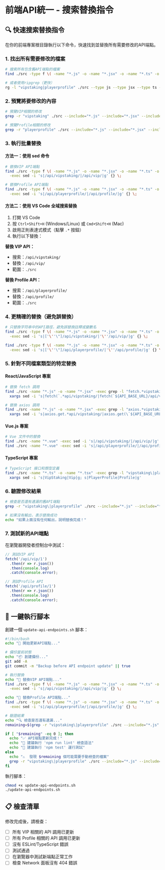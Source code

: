 # 前端API統一 - 搜索替換指令

## 🔍 快速搜索替換指令

在你的前端專案根目錄執行以下命令，快速找到並替換所有需要修改的API端點。

### **1. 找出所有需要修改的檔案**

```bash
# 搜索所有包含舊API端點的檔案
find ./src -type f \( -name "*.js" -o -name "*.jsx" -o -name "*.ts" -o -name "*.tsx" -o -name "*.vue" \) -exec grep -l "vipstaking\|playerprofile" {} \;

# 或者使用ripgrep（更快）
rg -l "vipstaking|playerprofile" ./src --type js --type jsx --type ts --type tsx
```

### **2. 預覽將要修改的內容**

```bash
# 預覽VIP相關的修改
grep -r "vipstaking" ./src --include="*.js" --include="*.jsx" --include="*.ts" --include="*.tsx" -n

# 預覽Profile相關的修改
grep -r "playerprofile" ./src --include="*.js" --include="*.jsx" --include="*.ts" --include="*.tsx" -n
```

### **3. 執行批量替換**

#### **方法一：使用 sed 命令**

```bash
# 替換VIP API端點
find ./src -type f \( -name "*.js" -o -name "*.jsx" -o -name "*.ts" -o -name "*.tsx" \) \
  -exec sed -i 's|/api/vipstaking/|/api/vip/|g' {} \;

# 替換Profile API端點
find ./src -type f \( -name "*.js" -o -name "*.jsx" -o -name "*.ts" -o -name "*.tsx" \) \
  -exec sed -i 's|/api/playerprofile/|/api/profile/|g' {} \;
```

#### **方法二：使用 VS Code 全域搜索替換**

1. 打開 VS Code
2. 按 `Ctrl+Shift+H` (Windows/Linux) 或 `Cmd+Shift+H` (Mac)
3. 啟用正則表達式模式（點擊 `.*` 按鈕）
4. 執行以下替換：

**替換 VIP API：**
- 搜索：`/api/vipstaking/`
- 替換：`/api/vip/`
- 範圍：`./src`

**替換 Profile API：**
- 搜索：`/api/playerprofile/`
- 替換：`/api/profile/`
- 範圍：`./src`

### **4. 更精確的替換（避免誤替換）**

```bash
# 只替換字符串中的API路徑，避免誤替換註釋或變數名
find ./src -type f \( -name "*.js" -o -name "*.jsx" -o -name "*.ts" -o -name "*.tsx" \) \
  -exec sed -i 's|['\''\"]/api/vipstaking/|'\''/api/vip/|g' {} \;

find ./src -type f \( -name "*.js" -o -name "*.jsx" -o -name "*.ts" -o -name "*.tsx" \) \
  -exec sed -i 's|['\''\"]/api/playerprofile/|'\''/api/profile/|g' {} \;
```

### **5. 針對不同檔案類型的特定替換**

#### **React/JavaScript 專案**
```bash
# 替換 fetch 調用
find ./src -name "*.js" -o -name "*.jsx" -exec grep -l "fetch.*vipstaking\|fetch.*playerprofile" {} \; | \
  xargs sed -i 's|fetch(`.*api/vipstaking/|fetch(`${API_BASE_URL}/api/vip/|g'

# 替換 axios 調用
find ./src -name "*.js" -o -name "*.jsx" -exec grep -l "axios.*vipstaking\|axios.*playerprofile" {} \; | \
  xargs sed -i 's|axios.get.*api/vipstaking/|axios.get(\`${API_BASE_URL}/api/vip/|g'
```

#### **Vue.js 專案**
```bash
# Vue 文件中的替換
find ./src -name "*.vue" -exec sed -i 's|/api/vipstaking/|/api/vip/|g' {} \;
find ./src -name "*.vue" -exec sed -i 's|/api/playerprofile/|/api/profile/|g' {} \;
```

#### **TypeScript 專案**
```bash
# TypeScript 接口和類型定義
find ./src -name "*.ts" -o -name "*.tsx" -exec grep -l "vipstaking\|playerprofile" {} \; | \
  xargs sed -i 's|VipStaking|Vip|g; s|PlayerProfile|Profile|g'
```

### **6. 驗證修改結果**

```bash
# 檢查是否還有遺漏的舊API端點
grep -r "vipstaking\|playerprofile" ./src --include="*.js" --include="*.jsx" --include="*.ts" --include="*.tsx"

# 如果沒有輸出，表示替換成功
echo "如果上面沒有任何輸出，說明替換完成！"
```

### **7. 測試新的API端點**

在瀏覽器開發者控制台中測試：

```javascript
// 測試VIP API
fetch('/api/vip/1')
  .then(r => r.json())
  .then(console.log)
  .catch(console.error);

// 測試Profile API
fetch('/api/profile/1')
  .then(r => r.json())
  .then(console.log)
  .catch(console.error);
```

## 🚀 一鍵執行腳本

創建一個 `update-api-endpoints.sh` 腳本：

```bash
#!/bin/bash
echo "🔄 開始更新API端點..."

# 備份當前狀態
echo "📦 創建備份..."
git add -A
git commit -m "Backup before API endpoint update" || true

# 執行替換
echo "🔧 替換VIP API端點..."
find ./src -type f \( -name "*.js" -o -name "*.jsx" -o -name "*.ts" -o -name "*.tsx" -o -name "*.vue" \) \
  -exec sed -i 's|/api/vipstaking/|/api/vip/|g' {} \;

echo "🔧 替換Profile API端點..."
find ./src -type f \( -name "*.js" -o -name "*.jsx" -o -name "*.ts" -o -name "*.tsx" -o -name "*.vue" \) \
  -exec sed -i 's|/api/playerprofile/|/api/profile/|g' {} \;

# 驗證結果
echo "🔍 檢查是否還有遺漏..."
remaining=$(grep -r "vipstaking\|playerprofile" ./src --include="*.js" --include="*.jsx" --include="*.ts" --include="*.tsx" --include="*.vue" 2>/dev/null | wc -l)

if [ "$remaining" -eq 0 ]; then
  echo "✅ API端點更新完成！"
  echo "📝 建議執行 'npm run lint' 檢查語法"
  echo "🧪 建議執行 'npm test' 運行測試"
else
  echo "⚠️  發現 $remaining 個可能需要手動檢查的檔案"
  grep -r "vipstaking\|playerprofile" ./src --include="*.js" --include="*.jsx" --include="*.ts" --include="*.tsx" --include="*.vue"
fi
```

執行腳本：
```bash
chmod +x update-api-endpoints.sh
./update-api-endpoints.sh
```

## 📋 檢查清單

修改完成後，請檢查：

- [ ] 所有 VIP 相關的 API 調用已更新
- [ ] 所有 Profile 相關的 API 調用已更新
- [ ] 沒有 ESLint/TypeScript 錯誤
- [ ] 測試通過
- [ ] 在瀏覽器中測試新端點正常工作
- [ ] 檢查 Network 面板沒有 404 錯誤
